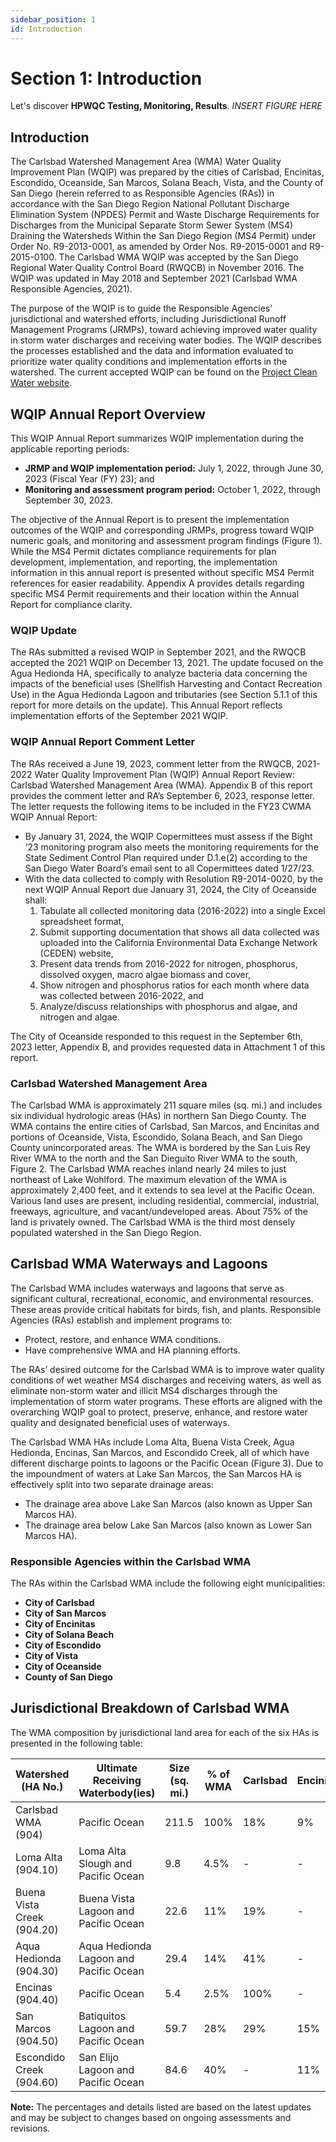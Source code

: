 ```yaml
---
sidebar_position: 1
id: Introduction
---
```


# Section 1: Introduction

Let's discover **HPWQC Testing, Monitoring, Results**. *INSERT FIGURE HERE*

## Introduction

The Carlsbad Watershed Management Area (WMA) Water Quality Improvement Plan (WQIP) was prepared by the cities of Carlsbad, Encinitas, Escondido, Oceanside, San Marcos, Solana Beach, Vista, and the County of San Diego (herein referred to as Responsible Agencies (RAs)) in accordance with the San Diego Region National Pollutant Discharge Elimination System (NPDES) Permit and Waste Discharge Requirements for Discharges from the Municipal Separate Storm Sewer System (MS4) Draining the Watersheds Within the San Diego Region (MS4 Permit) under Order No. R9-2013-0001, as amended by Order Nos. R9-2015-0001 and R9-2015-0100. The Carlsbad WMA WQIP was accepted by the San Diego Regional Water Quality Control Board (RWQCB) in November 2016. The WQIP was updated in May 2018 and September 2021 (Carlsbad WMA Responsible Agencies, 2021).

The purpose of the WQIP is to guide the Responsible Agencies’ jurisdictional and watershed efforts, including Jurisdictional Runoff Management Programs (JRMPs), toward achieving improved water quality in storm water discharges and receiving water bodies. The WQIP describes the processes established and the data and information evaluated to prioritize water quality conditions and implementation efforts in the watershed. The current accepted WQIP can be found on the [Project Clean Water website](http://www.projectcleanwater.org).

## WQIP Annual Report Overview

This WQIP Annual Report summarizes WQIP implementation during the applicable reporting periods:

- **JRMP and WQIP implementation period:** July 1, 2022, through June 30, 2023 (Fiscal Year (FY) 23); and
- **Monitoring and assessment program period:** October 1, 2022, through September 30, 2023.

The objective of the Annual Report is to present the implementation outcomes of the WQIP and corresponding JRMPs, progress toward WQIP numeric goals, and monitoring and assessment program findings (Figure 1). While the MS4 Permit dictates compliance requirements for plan development, implementation, and reporting, the implementation information in this annual report is presented without specific MS4 Permit references for easier readability. Appendix A provides details regarding specific MS4 Permit requirements and their location within the Annual Report for compliance clarity.

### WQIP Update

The RAs submitted a revised WQIP in September 2021, and the RWQCB accepted the 2021 WQIP on December 13, 2021. The update focused on the Agua Hedionda HA, specifically to analyze bacteria data concerning the impacts of the beneficial uses (Shellfish Harvesting and Contact Recreation Use) in the Agua Hedionda Lagoon and tributaries (see Section 5.1.1 of this report for more details on the update). This Annual Report reflects implementation efforts of the September 2021 WQIP.

### WQIP Annual Report Comment Letter

The RAs received a June 19, 2023, comment letter from the RWQCB, 2021-2022 Water Quality Improvement Plan (WQIP) Annual Report Review: Carlsbad Watershed Management Area (WMA). Appendix B of this report provides the comment letter and RA’s September 6, 2023, response letter. The letter requests the following items to be included in the FY23 CWMA WQIP Annual Report:

- By January 31, 2024, the WQIP Copermittees must assess if the Bight ’23 monitoring program also meets the monitoring requirements for the State Sediment Control Plan required under D.1.e(2) according to the San Diego Water Board’s email sent to all Copermittees dated 1/27/23.
- With the data collected to comply with Resolution R9-2014-0020, by the next WQIP Annual Report due January 31, 2024, the City of Oceanside shall:
  1. Tabulate all collected monitoring data (2016-2022) into a single Excel spreadsheet format,
  2. Submit supporting documentation that shows all data collected was uploaded into the California Environmental Data Exchange Network (CEDEN) website,
  3. Present data trends from 2016-2022 for nitrogen, phosphorus, dissolved oxygen, macro algae biomass and cover,
  4. Show nitrogen and phosphorus ratios for each month where data was collected between 2016-2022, and
  5. Analyze/discuss relationships with phosphorus and algae, and nitrogen and algae.

The City of Oceanside responded to this request in the September 6th, 2023 letter, Appendix B, and provides requested data in Attachment 1 of this report.

### Carlsbad Watershed Management Area

The Carlsbad WMA is approximately 211 square miles (sq. mi.) and includes six individual hydrologic areas (HAs) in northern San Diego County. The WMA contains the entire cities of Carlsbad, San Marcos, and Encinitas and portions of Oceanside, Vista, Escondido, Solana Beach, and San Diego County unincorporated areas. The WMA is bordered by the San Luis Rey River WMA to the north and the San Dieguito River WMA to the south, Figure 2. The Carlsbad WMA reaches inland nearly 24 miles to just northeast of Lake Wohlford. The maximum elevation of the WMA is approximately 2,400 feet, and it extends to sea level at the Pacific Ocean. Various land uses are present, including residential, commercial, industrial, freeways, agriculture, and vacant/undeveloped areas. About 75% of the land is privately owned. The Carlsbad WMA is the third most densely populated watershed in the San Diego Region.

## Carlsbad WMA Waterways and Lagoons

The Carlsbad WMA includes waterways and lagoons that serve as significant cultural, recreational, economic, and environmental resources. These areas provide critical habitats for birds, fish, and plants. Responsible Agencies (RAs) establish and implement programs to:

- Protect, restore, and enhance WMA conditions.
- Have comprehensive WMA and HA planning efforts.

The RAs’ desired outcome for the Carlsbad WMA is to improve water quality conditions of wet weather MS4 discharges and receiving waters, as well as eliminate non-storm water and illicit MS4 discharges through the implementation of storm water programs. These efforts are aligned with the overarching WQIP goal to protect, preserve, enhance, and restore water quality and designated beneficial uses of waterways.

The Carlsbad WMA HAs include Loma Alta, Buena Vista Creek, Agua Hedionda, Encinas, San Marcos, and Escondido Creek, all of which have different discharge points to lagoons or the Pacific Ocean (Figure 3). Due to the impoundment of waters at Lake San Marcos, the San Marcos HA is effectively split into two separate drainage areas:

- The drainage area above Lake San Marcos (also known as Upper San Marcos HA).
- The drainage area below Lake San Marcos (also known as Lower San Marcos HA).

### Responsible Agencies within the Carlsbad WMA

The RAs within the Carlsbad WMA include the following eight municipalities:

- **City of Carlsbad**
- **City of San Marcos**
- **City of Encinitas**
- **City of Solana Beach**
- **City of Escondido**
- **City of Vista**
- **City of Oceanside**
- **County of San Diego**

## Jurisdictional Breakdown of Carlsbad WMA

The WMA composition by jurisdictional land area for each of the six HAs is presented in the following table:

| Watershed (HA No.)         | Ultimate Receiving Waterbody(ies)      | Size (sq. mi.) | % of WMA | Carlsbad | Encinitas | Escondido | Oceanside | San Marcos | Solana Beach | Vista | County of San Diego |
| -------------------------- | -------------------------------------- | -------------- | -------- | -------- | --------- | --------- | --------- | ---------- | ------------ | ----- | ------------------- |
| Carlsbad WMA (904)         | Pacific Ocean                          | 211.5          | 100%     | 18%      | 9%        | 13%       | 8%        | 11%        | 1%           | 8%    | 32%                 |
| Loma Alta (904.10)         | Loma Alta Slough and Pacific Ocean     | 9.8            | 4.5%     | -        | -         | -         | 97%       | -          | -            | -     | 3%                  |
| Buena Vista Creek (904.20) | Buena Vista Lagoon and Pacific Ocean   | 22.6           | 11%      | 19%      | -         | -         | 25%       | -          | -            | 45%   | 11%                 |
| Aqua Hedionda (904.30)     | Aqua Hedionda Lagoon and Pacific Ocean | 29.4           | 14%      | 41%      | -         | -         | 6%        | 5%         | -            | 24%   | 24%                 |
| Encinas (904.40)           | Pacific Ocean                          | 5.4            | 2.5%     | 100%     | -         | -         | -         | -          | -            | -     | -                   |
| San Marcos (904.50)        | Batiquitos Lagoon and Pacific Ocean    | 59.7           | 28%      | 29%      | 15%       | 5%        | -         | 33%        | -            | -     | 18%                 |
| Escondido Creek (904.60)   | San Elijo Lagoon and Pacific Ocean     | 84.6           | 40%      | -        | 11%       | 29%       | -         | 4%         | 1%           | -     | 55%                 |

**Note:** The percentages and details listed are based on the latest updates and may be subject to changes based on ongoing assessments and revisions.